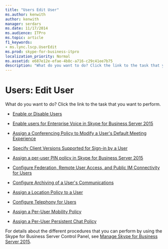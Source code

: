 ```yaml
---
title: "Users Edit User"
ms.author: kenwith
author: kenwith
manager: serdars
ms.date: 11/17/2014
ms.audience: ITPro
ms.topic: article
f1_keywords:
- ms.lync.lscp.UserEdit
ms.prod: skype-for-business-itpro
localization_priority: Normal
ms.assetid: e687e12e-efae-4b8c-a716-c29c41ee7b75
description: "What do you want to do? Click the link to the task that you want to perform."
---
```


# Users: Edit User
 
What do you want to do? Click the link to the task that you want to perform.
  
- [Enable or Disable Users](http://technet.microsoft.com/library/12497d00-f665-4a97-be68-854c5a8be4fc.aspx)
    
- [Enable users for Enterprise Voice in Skype for Business Server 2015](../../../deploy/deploy-enterprise-voice/enable-users-for-enterprise-voice.md)
    
- [Assign a Conferencing Policy to Modify a User's Default Meeting Experience](http://technet.microsoft.com/library/72f12c72-65f7-44fe-ab81-0f57cb2f87d1.aspx)
    
- [Specify Client Versions Supported for Sign-in by a User](http://technet.microsoft.com/library/f7e8ba2f-62dc-4e7d-8b63-682986f10240.aspx)
    
- [Assign a per-user PIN policy in Skype for Business Server 2015](../../../manage/authentication/assign-a-per-user-pin-policy.md)
    
- [Configure Federation, Remote User Access, and Public IM Connectivity for Users](http://technet.microsoft.com/library/736fcaad-9f95-4896-b767-e199d86a00a4.aspx)
    
- [Configure Archiving of a User's Communications](http://technet.microsoft.com/library/a12ca483-b235-460f-b3fe-130fb3087264.aspx)
    
- [Assign a Location Policy to a User](http://technet.microsoft.com/library/343f2de3-a0ae-4403-8456-6e520b579d32.aspx)
    
- [Configure Telephony for Users](http://technet.microsoft.com/library/4546432e-c839-4517-a2c5-bc0d4d8c6a03.aspx)
    
- [Assign a Per-User Mobility Policy](http://technet.microsoft.com/library/d8bf997f-4bc7-48d3-973b-323505f55e9d.aspx)
    
- [Assign a Per-User Persistent Chat Policy](http://technet.microsoft.com/library/e22168f2-fde1-4f0a-b194-1fc881436822.aspx)
    
For details about the different procedures that you can perform by using the Skype for Business Server Control Panel, see [Manage Skype for Business Server 2015](../../../manage/manage.md).

